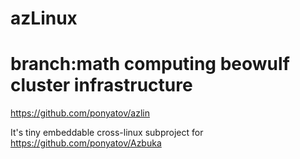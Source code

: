 azLinux
================
# branch:math computing beowulf cluster infrastructure 

https://github.com/ponyatov/azlin

It's tiny embeddable cross-linux subproject for
https://github.com/ponyatov/Azbuka

  